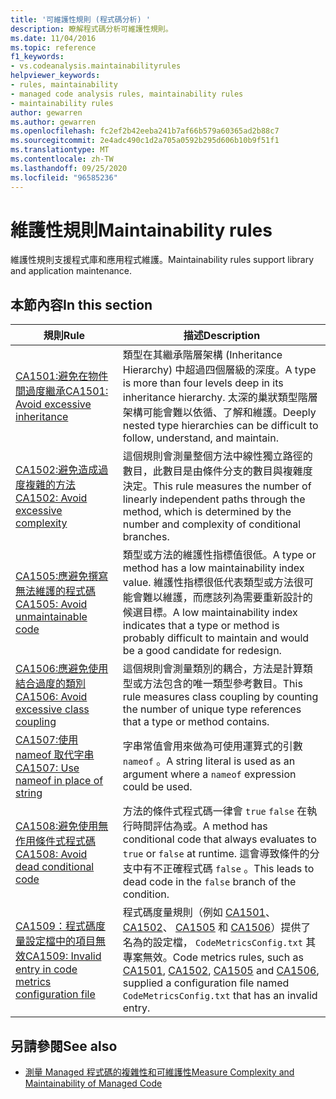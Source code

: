 ```yaml
---
title: '可維護性規則 (程式碼分析) '
description: 瞭解程式碼分析可維護性規則。
ms.date: 11/04/2016
ms.topic: reference
f1_keywords:
- vs.codeanalysis.maintainabilityrules
helpviewer_keywords:
- rules, maintainability
- managed code analysis rules, maintainability rules
- maintainability rules
author: gewarren
ms.author: gewarren
ms.openlocfilehash: fc2ef2b42eeba241b7af66b579a60365ad2b88c7
ms.sourcegitcommit: 2e4adc490c1d2a705a0592b295d606b10b9f51f1
ms.translationtype: MT
ms.contentlocale: zh-TW
ms.lasthandoff: 09/25/2020
ms.locfileid: "96585236"
---
```

# <a name="maintainability-rules"></a><span data-ttu-id="00b13-103">維護性規則</span><span class="sxs-lookup"><span data-stu-id="00b13-103">Maintainability rules</span></span>

<span data-ttu-id="00b13-104">維護性規則支援程式庫和應用程式維護。</span><span class="sxs-lookup"><span data-stu-id="00b13-104">Maintainability rules support library and application maintenance.</span></span>

## <a name="in-this-section"></a><span data-ttu-id="00b13-105">本節內容</span><span class="sxs-lookup"><span data-stu-id="00b13-105">In this section</span></span>

| <span data-ttu-id="00b13-106">規則</span><span class="sxs-lookup"><span data-stu-id="00b13-106">Rule</span></span> | <span data-ttu-id="00b13-107">描述</span><span class="sxs-lookup"><span data-stu-id="00b13-107">Description</span></span> |
|-----------|-----------------------------------|
| [<span data-ttu-id="00b13-108">CA1501:避免在物件間過度繼承</span><span class="sxs-lookup"><span data-stu-id="00b13-108">CA1501: Avoid excessive inheritance</span></span>](ca1501.md) | <span data-ttu-id="00b13-109">類型在其繼承階層架構 (Inheritance Hierarchy) 中超過四個層級的深度。</span><span class="sxs-lookup"><span data-stu-id="00b13-109">A type is more than four levels deep in its inheritance hierarchy.</span></span> <span data-ttu-id="00b13-110">太深的巢狀類型階層架構可能會難以依循、了解和維護。</span><span class="sxs-lookup"><span data-stu-id="00b13-110">Deeply nested type hierarchies can be difficult to follow, understand, and maintain.</span></span> |
| [<span data-ttu-id="00b13-111">CA1502:避免造成過度複雜的方法</span><span class="sxs-lookup"><span data-stu-id="00b13-111">CA1502: Avoid excessive complexity</span></span>](ca1502.md) | <span data-ttu-id="00b13-112">這個規則會測量整個方法中線性獨立路徑的數目，此數目是由條件分支的數目與複雜度決定。</span><span class="sxs-lookup"><span data-stu-id="00b13-112">This rule measures the number of linearly independent paths through the method, which is determined by the number and complexity of conditional branches.</span></span> |
| [<span data-ttu-id="00b13-113">CA1505:應避免撰寫無法維護的程式碼</span><span class="sxs-lookup"><span data-stu-id="00b13-113">CA1505: Avoid unmaintainable code</span></span>](ca1505.md) | <span data-ttu-id="00b13-114">類型或方法的維護性指標值很低。</span><span class="sxs-lookup"><span data-stu-id="00b13-114">A type or method has a low maintainability index value.</span></span> <span data-ttu-id="00b13-115">維護性指標很低代表類型或方法很可能會難以維護，而應該列為需要重新設計的候選目標。</span><span class="sxs-lookup"><span data-stu-id="00b13-115">A low maintainability index indicates that a type or method is probably difficult to maintain and would be a good candidate for redesign.</span></span> |
| [<span data-ttu-id="00b13-116">CA1506:應避免使用結合過度的類別</span><span class="sxs-lookup"><span data-stu-id="00b13-116">CA1506: Avoid excessive class coupling</span></span>](ca1506.md) | <span data-ttu-id="00b13-117">這個規則會測量類別的耦合，方法是計算類型或方法包含的唯一類型參考數目。</span><span class="sxs-lookup"><span data-stu-id="00b13-117">This rule measures class coupling by counting the number of unique type references that a type or method contains.</span></span> |
| [<span data-ttu-id="00b13-118">CA1507:使用 nameof 取代字串</span><span class="sxs-lookup"><span data-stu-id="00b13-118">CA1507: Use nameof in place of string</span></span>](ca1507.md) | <span data-ttu-id="00b13-119">字串常值會用來做為可使用運算式的引數 `nameof` 。</span><span class="sxs-lookup"><span data-stu-id="00b13-119">A string literal is used as an argument where a `nameof` expression could be used.</span></span> |
| [<span data-ttu-id="00b13-120">CA1508:避免使用無作用條件式程式碼</span><span class="sxs-lookup"><span data-stu-id="00b13-120">CA1508: Avoid dead conditional code</span></span>](ca1508.md) | <span data-ttu-id="00b13-121">方法的條件式程式碼一律會 `true` `false` 在執行時間評估為或。</span><span class="sxs-lookup"><span data-stu-id="00b13-121">A method has conditional code that always evaluates to `true` or `false` at runtime.</span></span> <span data-ttu-id="00b13-122">這會導致條件的分支中有不正確程式碼 `false` 。</span><span class="sxs-lookup"><span data-stu-id="00b13-122">This leads to dead code in the `false` branch of the condition.</span></span> |
| [<span data-ttu-id="00b13-123">CA1509：程式碼度量設定檔中的項目無效</span><span class="sxs-lookup"><span data-stu-id="00b13-123">CA1509: Invalid entry in code metrics configuration file</span></span>](ca1509.md) | <span data-ttu-id="00b13-124">程式碼度量規則（例如 [CA1501](ca1501.md)、 [CA1502](ca1502.md)、 [CA1505](ca1505.md) 和 [CA1506](ca1506.md)）提供了名為的設定檔， `CodeMetricsConfig.txt` 其專案無效。</span><span class="sxs-lookup"><span data-stu-id="00b13-124">Code metrics rules, such as [CA1501](ca1501.md), [CA1502](ca1502.md), [CA1505](ca1505.md) and [CA1506](ca1506.md), supplied a configuration file named `CodeMetricsConfig.txt` that has an invalid entry.</span></span> |

## <a name="see-also"></a><span data-ttu-id="00b13-125">另請參閱</span><span class="sxs-lookup"><span data-stu-id="00b13-125">See also</span></span>

- [<span data-ttu-id="00b13-126">測量 Managed 程式碼的複雜性和可維護性</span><span class="sxs-lookup"><span data-stu-id="00b13-126">Measure Complexity and Maintainability of Managed Code</span></span>](/visualstudio/code-quality/code-metrics-values)
